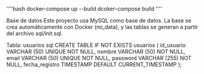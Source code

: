 ''''bash docker-compose up --build dcoker-compose build ''''

Base de datos
Este proyecto usa MySQL como base de datos.
La base se crea automáticamente con Docker (mi_data), y las tablas se generan a partir del archivo sql/init.sql.

Tabla: usuarios
sql CREATE TABLE IF NOT EXISTS usuarios ( id_usuario VARCHAR (50) UNIQUE NOT NULL, nombre VARCHAR (50) NOT NULL, email VARCHAR (50) UNIQUE NOT NULL, password VARCHAR (255) NOT NULL, fecha_registro TIMESTAMP DEFAULT CURRENT_TIMESTAMP );